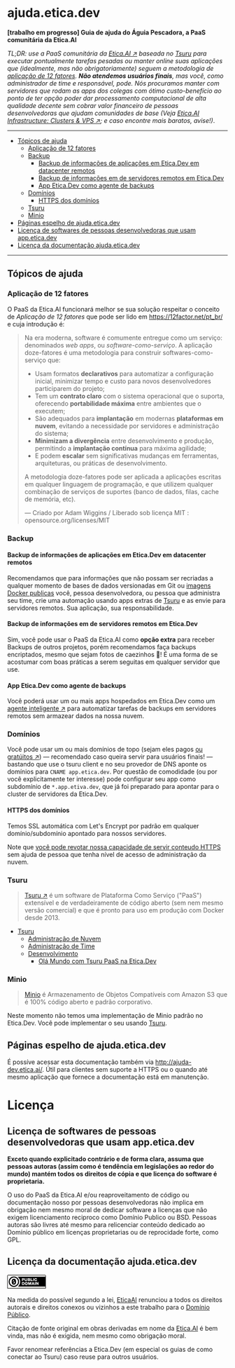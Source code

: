 # ajuda.etica.dev
**[trabalho em progresso] Guia de ajuda do Águia Pescadora, a PaaS comunitária da Etica.AI**

_TL;DR: use a PaaS comunitária da [Etica.AI ↗](https://etica.ai/) baseada no
[Tsuru](#tsuru) para executar pontualmente tarefas pesadas ou manter online
suas aplicações que (idealmente, mas não obrigatoriamente) seguem a metodologia
de [aplicação de 12 fatores](#aplicação-de-12-fatores).
**Não atendemos usuários finais**, mas você, como administrador de time e
responsável, pode. Nós procuramos manter com servidores que rodam as
apps dos colegas com ótimo custo-benefício ao ponto de ter opção poder dar
processamento computacional de alta qualidade decente sem cobrar valor
financeiro de pessoas desenvolvedoras que ajudam comunidades de base (Veja
[Etica.AI Infrastructure: Clusters & VPS ↗](https://github.com/orgs/EticaAI/projects/2);
e caso encontre mais baratos, avise!)_.

<!--
_TL;DR: use o [Tsuru](#tsuru) para executar pontualmente ou manter online
permanentemente em [servidores ↗](https://github.com/orgs/EticaAI/projects/2) da
organização [Etica.AI ↗](https://etica.ai/) suas aplicações que (idealmente)
seguem a metodologia para software-como-serviço
[Aplicação de 12 fatores](#aplicação-de-12-fatores)._
-->

----

<!-- TOC depthFrom:2 -->

- [Tópicos de ajuda](#tópicos-de-ajuda)
    - [Aplicação de 12 fatores](#aplicação-de-12-fatores)
    - [Backup](#backup)
        - [Backup de informações de aplicações em Etica.Dev em datacenter remotos](#backup-de-informações-de-aplicações-em-eticadev-em-datacenter-remotos)
        - [Backup de informações em de servidores remotos em Etica.Dev](#backup-de-informações-em-de-servidores-remotos-em-eticadev)
        - [App Etica.Dev como agente de backups](#app-eticadev-como-agente-de-backups)
    - [Domínios](#domínios)
        - [HTTPS dos domínios](#https-dos-domínios)
    - [Tsuru](#tsuru)
    - [Minio](#minio)
- [Páginas espelho de ajuda.etica.dev](#páginas-espelho-de-ajudaeticadev)
- [Licença de softwares de pessoas desenvolvedoras que usam app.etica.dev](#licença-de-softwares-de-pessoas-desenvolvedoras-que-usam-appeticadev)
- [Licença da documentação ajuda.etica.dev](#licença-da-documentação-ajudaeticadev)

<!-- /TOC -->

----

## Tópicos de ajuda

### Aplicação de 12 fatores

O PaaS da Etica.AI funcionará melhor se sua solução respeitar o conceito de
_Aplicação de 12 fatores_ que pode ser lido em <https://12factor.net/pt_br/>
e cuja introdução é:

> Na era moderna, software é comumente entregue como um serviço: denominados *web apps*, ou *software-como-serviço*. A aplicação doze-fatores é uma metodologia para construir softwares-como-serviço que:
>
> * Usam formatos **declarativos** para automatizar a configuração inicial, minimizar tempo e custo para novos desenvolvedores participarem do projeto;
> * Tem um **contrato claro** com o sistema operacional que o suporta, oferecendo **portabilidade máxima** entre ambientes que o executem;
> * São adequados para **implantação** em modernas **plataformas em nuvem**, evitando a necessidade por servidores e administração do sistema;
> * **Minimizam a divergência** entre desenvolvimento e produção, permitindo a **implantação contínua** para máxima agilidade;
> * E podem **escalar** sem significativas mudanças em ferramentas, arquiteturas, ou práticas de desenvolvimento.
>
> A metodologia doze-fatores pode ser aplicada a aplicações escritas em qualquer linguagem de programação, e que utilizem qualquer combinação de serviços de suportes (banco de dados, filas, cache de memória, etc).
>
> — Criado por Adam Wiggins / Liberado sob licença MIT : opensource.org/licenses/MIT

### Backup

#### Backup de informações de aplicações em Etica.Dev em datacenter remotos
Recomendamos que para informações que não possam ser recriadas a qualquer
momento de bases de dados versionadas em Git ou
[imagens Docker publicas](https://hub.docker.com/) você, pessoa desenvolvedora,
ou pessoa que administra seu time, crie uma automação usando apps extras de
[Tsuru](#tsuru) e as envie para servidores remotos. Sua aplicação, sua
responsabilidade.

#### Backup de informações em de servidores remotos em Etica.Dev
Sim, você pode usar o PaaS da Etica.AI como **opção extra** para receber
Backups de outros projetos, porém recomendamos faça backups encriptados, mesmo
que sejam fotos de caezinhos 🐶! É uma forma de se acostumar com boas práticas
a serem seguitas em qualquer servidor que use.

#### App Etica.Dev como agente de backups
Você poderá usar um ou mais apps hospedados em Etica.Dev como um
[agente inteligente ↗](https://pt.wikipedia.org/wiki/Agente_inteligente) para
automatizar tarefas de backups em servidores remotos sem armazear dados na nossa
nuvem.

<!--
- https://github.com/sameersbn/docker-gitlab/pull/737
-->

### Domínios
Você pode usar um ou mais domínios de topo (sejam eles pagos
[ou gratúitos ↗](https://freenom.com)) — recomendado caso queira servir para
usuários finais! — bastando que use o tsuru client e no seu provedor de DNS
aponte os domínios para `CNAME app.etica.dev`. Por questão de comodidade (ou
por você explicitamente ter interesse) pode configurar seu app como subdomínio
de `*.app.etiva.dev`, que já foi preparado para apontar para o cluster de
servidores da Etica.Dev.

#### HTTPS dos domínios
Temos SSL automática com Let's Encrypt por padrão em qualquer domínio/subdomínio
apontado para nossos servidores.

Note que [você pode revotar nossa capacidade de servir conteudo HTTPS](https://letsencrypt.org/docs/revoking/)
sem ajuda de pessoa que tenha nível de acesso de administração da nuvem.

### Tsuru
> [Tsuru ↗](https://tsuru.io/) é um software de Plataforma Como Serviço ("PaaS")
extensível e de verdadeiramente de código aberto (sem nem mesmo versão
comercial) e que é pronto para uso em produção com Docker desde 2013.

- [Tsuru](tsuru-paas/)
  - [Administração de Nuvem](tsuru-paas/administracao-da-nuvem/)
  - [Administração de Time](tsuru-paas/administracao-de-time/)
  - [Desenvolvimento](tsuru-paas/desenvolvimento/)
    - [Olá Mundo com Tsuru PaaS na Etica.Dev](tsuru-paas/ola-mundo/)

### Minio
> [Minio](https://min.io) é Armazenamento de Objetos Compatíveis com Amazon S3
que é 100% código aberto e padrão corporativo.

Neste momento não temos uma implementação de Minio padrão no Etica.Dev. Você
pode implementar o seu usando [Tsuru](#tsuru).

## Páginas espelho de ajuda.etica.dev
É possíve acessar esta documentação também via <http://ajuda-dev.etica.ai/>.
Útil para clientes sem suporte a HTTPS ou o quando até mesmo aplicação que
fornece a documentação está em manutenção.

# Licença

## Licença de softwares de pessoas desenvolvedoras que usam app.etica.dev
**Exceto quando explicitado contrário e de forma clara, assuma que pessoas
autoras (assim como é tendência em legislações ao redor do mundo) mantém todos
os direitos de cópia e que licença do software é proprietaria.**

O uso do PaaS da Etica.AI e/ou reaproveitamento de código ou documentação nosso
por pessoas desenvolvedoras não implica em obrigação nem mesmo moral de dedicar
software a licenças que não exigem licenciamento reciproco como Domínio Publico
ou BSD. Pessoas autoras são livres até mesmo para relicenciar conteúdo dedicado
ao Domínio público em licenças proprietarias ou de reprocidade forte, como GPL.

<!--
- Permissive and Copyleft Are Not Antonyms https://opensource.org/node/875
-->

<!--
Por padrão autores mantém todos os direitos de cópia

Softwares das pessoas desenvolvedoras que usam app.etica.dev sem licença
explícita ou que possam ser facilmente inferidas de 
-->

## Licença da documentação ajuda.etica.dev

[![Domínio Público](img/dominio-publico.png)](UNLICENSE)

Na medida do possível segundo a lei, [EticaAI](https://github.com/EticaAI)
renunciou a todos os direitos autorais e direitos conexos ou vizinhos a este
trabalho para o [Domínio Público](UNLICENSE).

Citação de fonte original em obras derivadas em nome da
[Etica.AI](https://etica.ai) é bem vinda, mas não é exigida, nem mesmo como
obrigação moral.

Favor renomear referências a Etica.Dev (em especial os guias de como conectar
ao Tsuru) caso reuse para outros usuários.

